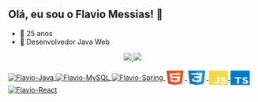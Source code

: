 ## Olá, eu sou o Flavio Messias! 👋

- 🔭 25 anos
- 🧠 Desenvolvedor Java Web

<div align="center">
  <a href="https://github.com/FlavioMessias">
  <img height="150em" src="https://github-readme-stats.vercel.app/api?username=FlavioMessias&theme=dark&show_icons=true"/>
  <img height="150em" src="https://github-readme-stats.vercel.app/api/top-langs/?username=FlavioMessias&layout=compact&langs_count=7&theme=chartreuse-dark"/>
</div>
<div style="display: inline_block"><br>
 <img align="center" alt="Flavio-Java" height="30" width="40" src="https://cdn.jsdelivr.net/gh/devicons/devicon/icons/java/java-original-wordmark.svg">
 <img align="center" alt="Flavio-MySQL" height="30" width="40" src="https://cdn.jsdelivr.net/gh/devicons/devicon/icons/mysql/mysql-original-wordmark.svg">
 <img align="center" alt="Flavio-Spring" height="30" width="40" src="https://cdn.jsdelivr.net/gh/devicons/devicon/icons/spring/spring-original-wordmark.svg">
  <img align="center" alt="Flavio-HTML" height="30" width="40" src="https://raw.githubusercontent.com/devicons/devicon/master/icons/html5/html5-original.svg">
 <img align="center" alt="Flavio-CSS" height="30" width="40" src="https://raw.githubusercontent.com/devicons/devicon/master/icons/css3/css3-original.svg">
 <img align="center" alt="Flavio-Js" height="30" width="40" src="https://raw.githubusercontent.com/devicons/devicon/master/icons/javascript/javascript-plain.svg">
 <img align="center" alt="Flavio-Ts" height="30" width="40" src="https://raw.githubusercontent.com/devicons/devicon/master/icons/typescript/typescript-plain.svg">
 <img align="center" alt="Flavio-React" height="30" width="40" src="https://cdn.jsdelivr.net/gh/devicons/devicon/icons/react/react-original-wordmark.svg">
</div>
